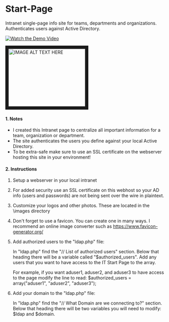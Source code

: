 # Start-Page
Intranet single-page info site for teams, departments and organizations. Authenticates users against Active Directory.

[![Watch the Demo Video](https://imgur.com/a/E68pVYv)](https://youtu.be/0z0whmJj-_0)

<a href="http://www.youtube.com/watch?feature=player_embedded&v=W60dfZaepWo
" target="_blank"><img src="http://img.youtube.com/vi/W60dfZaepWo/0.jpg" 
alt="IMAGE ALT TEXT HERE" width="240" height="180" border="10" /></a>


#### 1. Notes

- I created this Intranet page to centralize all important information for a team, organization or department.
- The site authenticates the users you define against your local Active Directory.
- To be extra-safe make sure to use an SSL certificate on the webserver hosting this site in your environment!

#### 2. Instructions

1) Setup a webserver in your local intranet

2) For added security use an SSL certificate on this webhost so your AD info (users and passwords) are not being sent over the wire in plaintext.

3) Customize your logos and other photos. These are located in the \images directory

4) Don't forget to use a favicon. You can create one in many ways.
   I recommend an online image converter such as
   https://www.favicon-generator.org/

5) Add authorized users to the "ldap.php" file:
  
   In "ldap.php" find the "// List of authorized users" section.
   Below that heading there will be a variable called "$authorized_users".
   Add any users that you want to have access to the IT Start Page to the array.

   For example, if you want aduser1, aduser2, and aduser3 to have access to the page
   modify the line to read:
   $authorized_users = array("aduser1", "aduser2", "aduser3");

6) Add your domain to the "ldap.php" file:
 
   In "ldap.php" find the "// What Domain are we connecting to?" section.
   Below that heading there will be two variables you will need to modify: $ldap and $domain.
